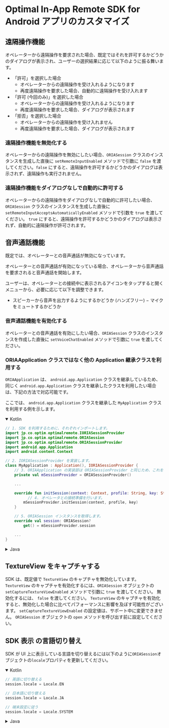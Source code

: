 # Optimal In-App Remote SDK for Android アプリのカスタマイズ

## 遠隔操作機能

オペレーターから遠隔操作を要求された場合、既定ではそれを許可するかどうかのダイアログが表示され、ユーザーの選択結果に応じて以下のように振る舞います。

- 「許可」を選択した場合
  - オペレーターからの遠隔操作を受け入れるようになります
  - 再度遠隔操作を要求した場合、自動的に遠隔操作を受け入れます
- 「許可 (今回のみ)」を選択した場合
  - オペレーターからの遠隔操作を受け入れるようになります
  - 再度遠隔操作を要求した場合、ダイアログが表示されます
- 「拒否」を選択した場合
  - オペレーターからの遠隔操作を受け入れません
  - 再度遠隔操作を要求した場合、ダイアログが表示されます

### 遠隔操作機能を無効化する

オペレーターからの遠隔操作を無効にしたい場合、`ORIASession` クラスのインスタンスを生成した直後に `setRemoteInputEnabled` メソッドで引数に `false` を渡してください。`false` にすると、遠隔操作を許可するかどうかのダイアログは表示されず、遠隔操作も実行されません。

### 遠隔操作機能をダイアログなしで自動的に許可する

オペレーターからの遠隔操作をダイアログなしで自動的に許可したい場合、`ORIASession` クラスのインスタンスを生成した直後に `setRemoteInputAcceptsAutomaticallyEnabled` メソッドで引数を `true` を渡してください。 `true` にすると、遠隔操作を許可するかどうかのダイアログは表示されず、自動的に遠隔操作が許可されます。

## 音声通話機能

既定では、オペレーターとの音声通話が無効になっています。

オペレーターとの音声通話が有効になっている場合、オペレーターから音声通話を要求されると音声通話を開始します。

ユーザーは、オペレーターとの接続中に表示されるアイコンをタップすると開くメニューから、必要に応じて以下を調整できます。

- スピーカーから音声を出力するようにするかどうか (ハンズフリー)
  − マイクをミュートするかどうか

### 音声通話機能を有効化する

オペレーターとの音声通話を有効にしたい場合、`ORIASession` クラスのインスタンスを作成した直後に `setVoiceChatEnabled` メソッドで引数に `true` を渡してください。

### ORIAApplication クラスではなく他の Application 継承クラスを利用する

`ORIAApplication` は、 `android.app.Application` クラスを継承しているため、同じく `android.app.Application` クラスを継承したクラスを利用したい場合は、下記の方法で対応可能です。

ここでは、 `android.app.Application` クラスを継承した `MyApplication` クラスを利用する例を示します。

<details open>
<summary>Kotlin</summary>

```kotlin
// 1. SDK を利用するために、それぞれインポートします。
import jp.co.optim.optimalremote.IORIASessionProvider
import jp.co.optim.optimalremote.ORIASession
import jp.co.optim.optimalremote.ORIASessionProvider
import android.app.Application
import android.content.Context

// 2. IORIASessionProvider を実装します。
class MyApplication : Application(), IORIASessionProvider {
    // 3. ORIAApplication の実装部は ORIASessionProvider と同じため、これを利用します。
    private val mSessionProvider = ORIASessionProvider()

    ...

    override fun initSession(context: Context, profile: String, key: String) {
          // 4. オペレータとの接続準備を行います。
        mSessionProvider.initSession(context, profile, key)
    }

    // 5. ORIASession インスタンスを取得します。
    override val session: ORIASession?
        get() = mSessionProvider.session

    ...
}

```

</details>

<details>
<summary>Java</summary>

```java
// 1. SDK を利用するために、それぞれインポートします。
import jp.co.optim.optimalremote.IORIASessionProvider;
import jp.co.optim.optimalremote.ORIASession;
import jp.co.optim.optimalremote.ORIASessionProvider;
import android.app.Application;
import android.content.Context;
...

// 2. IORIASessionProvider を実装します。
public class MyApplication extends Application implements IORIASessionProvider {
  // 3. ORIAApplication の実装部は ORIASessionProvider と同じため、これを利用します。
  private final ORIASessionProvider mSessionProvider = new ORIASessionProvider();

  ...

  @Override
  public void initSession(Context context, String profile, String key) {
    // 4. オペレータとの接続準備を行います。
    mSessionProvider.initSession(context, profile, key);
  }

  @Override
  public ORIASession getSession() {
    // 5. ORIASession インスタンスを取得します。
    return mSessionProvider.getSession();
  }

  ...
}

```

</details>

## TextureView をキャプチャする

SDK は、既定値で `TextureView` のキャプチャを無効化しています。 `TextureView` のキャプチャを有効化するには、`ORIASession` オブジェクトの `setCaptureTextureViewEnabled` メソッドで引数に `true` を渡してください。
無効化するには、 `false` を渡してください。
`TextureView` のキャプチャを有効化すると、無効化した場合に比べてパフォーマンスに影響を及ぼす可能性がございます。
`setCaptureTextureViewEnabled` の設定値は、サポート中に変更できません。 `ORIASession` オブジェクトの `open` メソッドを呼び出す前に設定してください。

## SDK 表示 の言語切り替え

SDK が UI 上に表示している言語を切り替えるには以下のように`ORIASession`オブジェクトの`locale`プロパティを更新してください。

<details open>
<summary>Kotlin</summary>

```kotlin
// 英語に切り替える
session.locale = Locale.EN

// 日本語に切り替える
session.locale = Locale.JA

// 端末設定に従う
session.locale = Locale.SYSTEM
```

</details>

<details>
<summary>Java</summary>

```java
// 英語に切り替える
session.setLocale(Locale.EN);

// 日本語に切り替える
session.setLocale(Locale.JA);

// 端末設定に従う
session.setLocale(Locale.SYSTEM);
```

</details>
